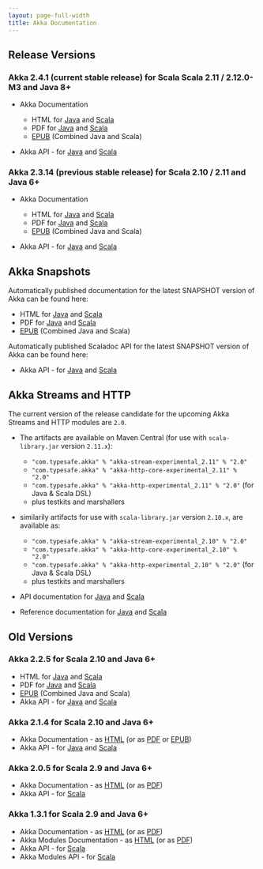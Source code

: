 ```yaml
---
layout: page-full-width
title: Akka Documentation
---
```


## Release Versions

### Akka 2.4.1 (current stable release) for Scala Scala 2.11 / 2.12.0-M3 and Java 8+

* Akka Documentation

  * HTML for [Java](http://doc.akka.io/docs/akka/2.4.1/java.html) and [Scala](http://doc.akka.io/docs/akka/2.4.1/scala.html)
  * PDF for [Java](http://doc.akka.io/docs/akka/2.4.1/AkkaJava.pdf) and [Scala](http://doc.akka.io/docs/akka/2.4.1/AkkaScala.pdf)
  * [EPUB](http://doc.akka.io/docs/akka/2.4.1/Akka.epub) (Combined Java and Scala)

* Akka API - for [Java](http://doc.akka.io/japi/akka/2.4.1/) and [Scala](http://doc.akka.io/api/akka/2.4.1/)


### Akka 2.3.14 (previous stable release) for Scala 2.10 / 2.11 and Java 6+

* Akka Documentation

  * HTML for [Java](http://doc.akka.io/docs/akka/2.3.14/java.html) and [Scala](http://doc.akka.io/docs/akka/2.3.14/scala.html)
  * PDF for [Java](http://doc.akka.io/docs/akka/2.3.14/AkkaJava.pdf) and [Scala](http://doc.akka.io/docs/akka/2.3.14/AkkaScala.pdf)
  * [EPUB](http://doc.akka.io/docs/akka/2.3.14/Akka.epub) (Combined Java and Scala)

* Akka API - for [Java](http://doc.akka.io/japi/akka/2.3.14/) and [Scala](http://doc.akka.io/api/akka/2.3.14/)

## Akka Snapshots

Automatically published documentation for the latest SNAPSHOT version of Akka can be found here:

* HTML for [Java](http://doc.akka.io/docs/akka/snapshot/java.html) and [Scala](http://doc.akka.io/docs/akka/snapshot/scala.html)
* PDF for [Java](http://doc.akka.io/docs/akka/snapshot/AkkaJava.pdf) and [Scala](http://doc.akka.io/docs/akka/snapshot/AkkaScala.pdf)
* [EPUB](http://doc.akka.io/docs/akka/snapshot/Akka.epub) (Combined Java and Scala)

Automatically published Scaladoc API for the latest SNAPSHOT version of Akka can be found here:

* Akka API - for [Java](http://doc.akka.io/japi/akka/snapshot/) and [Scala](http://doc.akka.io/api/akka/snapshot/)

## Akka Streams and HTTP

The current version of the release candidate for the upcoming Akka Streams and HTTP modules are `2.0`.

* The artifacts are available on Maven Central (for use with `scala-library.jar` version `2.11.x`):
  * `"com.typesafe.akka" % "akka-stream-experimental_2.11" % "2.0"`
  * `"com.typesafe.akka" % "akka-http-core-experimental_2.11" % "2.0"`
  * `"com.typesafe.akka" % "akka-http-experimental_2.11" % "2.0"` (for Java & Scala DSL)
  * plus testkits and marshallers

* similarily artifacts for use with `scala-library.jar` version `2.10.x`, are available as:
  * `"com.typesafe.akka" % "akka-stream-experimental_2.10" % "2.0"`
  * `"com.typesafe.akka" % "akka-http-core-experimental_2.10" % "2.0"`
  * `"com.typesafe.akka" % "akka-http-experimental_2.10" % "2.0"` (for Java & Scala DSL)
  * plus testkits and marshallers

* API documentation for [Java](http://doc.akka.io/japi/akka-stream-and-http-experimental/2.0/) and [Scala](http://doc.akka.io/api/akka-stream-and-http-experimental/2.0/)

* Reference documentation for [Java](http://doc.akka.io/docs/akka-stream-and-http-experimental/2.0/java.html) and [Scala](http://doc.akka.io/docs/akka-stream-and-http-experimental/2.0/scala.html)

## Old Versions

### Akka 2.2.5 for Scala 2.10 and Java 6+

* HTML for [Java](http://doc.akka.io/docs/akka/2.2.5/java.html) and [Scala](http://doc.akka.io/docs/akka/2.2.5/scala.html)
* PDF for [Java](http://doc.akka.io/docs/akka/2.2.5/AkkaJava.pdf) and [Scala](http://doc.akka.io/docs/akka/2.2.5/AkkaScala.pdf)
* [EPUB](http://doc.akka.io/docs/akka/2.2.5/Akka.epub) (Combined Java and Scala)
* Akka API - for [Java](http://doc.akka.io/japi/akka/2.2.5/) and [Scala](http://doc.akka.io/api/akka/2.2.5/)

### Akka 2.1.4 for Scala 2.10 and Java 6+

* Akka Documentation - as [HTML](http://doc.akka.io/docs/akka/2.1.4) (or as [PDF](http://doc.akka.io/docs/akka/2.1.4/Akka.pdf) or [EPUB](http://doc.akka.io/docs/akka/2.1.4/Akka.epub))
* Akka API - for [Java](http://doc.akka.io/japi/akka/2.1.4/) and [Scala](http://doc.akka.io/api/akka/2.1.4/)

### Akka 2.0.5 for Scala 2.9 and Java 6+

* Akka Documentation - as [HTML](http://doc.akka.io/docs/akka/2.0.5) (or as [PDF](http://doc.akka.io/docs/akka/2.0.5/Akka.pdf))
* Akka API - for [Scala](http://doc.akka.io/api/akka/2.0.5)


### Akka 1.3.1 for Scala 2.9 and Java 6+

* Akka Documentation - as [HTML](http://doc.akka.io/docs/akka/1.3.1) (or as [PDF](http://doc.akka.io/docs/akka/1.3.1/Akka.pdf))
* Akka Modules Documentation - as [HTML](http://doc.akka.io/docs/akka-modules/1.3.1) (or as [PDF](http://doc.akka.io/docs/akka-modules/1.3.1/AkkaModules.pdf))
* Akka API - for [Scala](http://doc.akka.io/api/akka/1.3.1)
* Akka Modules API - for [Scala](http://doc.akka.io/api/akka-modules/1.3.1)
